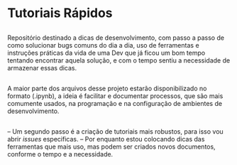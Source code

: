 # Tutoriais Rápidos 
## 
Repositório destinado a dicas de desenvolvimento, com passo a passo de como solucionar bugs comuns do dia a dia, uso de ferramentas e instruções práticas da vida de uma Dev que já ficou um bom tempo tentando encontrar aquela solução, e com o tempo sentiu a necessidade de armazenar essas dicas.    
##
A maior parte dos arquivos desse projeto estarão disponibilizado no formato (.ipynb), a ideia é facilitar e documentar processos, que são mais comumente usados, na programação e na configuração de ambientes de desenvolvimento.
##
–	Um segundo passo é a criação de tutoriais mais robustos, para isso vou abrir *issues* especificas.
–	Por enquanto estou colocando dicas das ferramentas que mais uso, mas podem ser criados  novos documentos, conforme o tempo e a necessidade.




